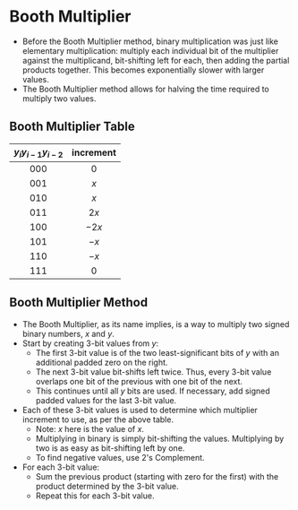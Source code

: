 # Booth Multiplier
- Before the Booth Multiplier method, binary multiplication was just like elementary multiplication: multiply each individual bit of the multiplier against the multiplicand, bit-shifting left for each, then adding the partial products together.  This becomes exponentially slower with larger values.
- The Booth Multiplier method allows for halving the time required to multiply two values.

## Booth Multiplier Table
| $y_iy_{i-1}y_{i-2}$ | increment |
|:---:|:---:|
|$000$|$0$|
|$001$|$x$|
|$010$|$x$|
|$011$|$2x$|
|$100$|$-2x$|
|$101$|$-x$|
|$110$|$-x$|
|$111$|$0$|

## Booth Multiplier Method
- The Booth Multiplier, as its name implies, is a way to multiply two signed binary numbers, $x$ and $y$.
- Start by creating 3-bit values from $y$:
	- The first 3-bit value is of the two least-significant bits of $y$ with an additional padded zero on the right.
	- The next 3-bit value bit-shifts left twice.  Thus, every 3-bit value overlaps one bit of the previous with one bit of the next.
	- This continues until all $y$ bits are used.  If necessary, add signed padded values for the last 3-bit value.
- Each of these 3-bit values is used to determine which multiplier increment to use, as per the above table.
	- Note: $x$ here is the value of $x$.
	- Multiplying in binary is simply bit-shifting the values.  Multiplying by two is as easy as bit-shifting left by one.
	- To find negative values, use 2's Complement.
- For each 3-bit value:
	- Sum the previous product (starting with zero for the first) with the product determined by the 3-bit value.
	- Repeat this for each 3-bit value.
